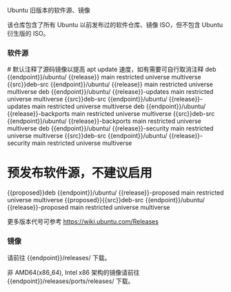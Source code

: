 Ubuntu 旧版本的软件源、镜像

该仓库包含了所有 Ubuntu 以前发布过的软件仓库、镜像 ISO，但不包含 Ubuntu 衍生版的 ISO。

### 软件源

<tmpl z-input="release src proposed" z-path="/etc/apt/sources.list">
# 默认注释了源码镜像以提高 apt update 速度，如有需要可自行取消注释
deb {{endpoint}}/ubuntu/ {{release}} main restricted universe multiverse
{{src}}deb-src {{endpoint}}/ubuntu/ {{release}} main restricted universe multiverse
deb {{endpoint}}/ubuntu/ {{release}}-updates main restricted universe multiverse
{{src}}deb-src {{endpoint}}/ubuntu/ {{release}}-updates main restricted universe multiverse
deb {{endpoint}}/ubuntu/ {{release}}-backports main restricted universe multiverse
{{src}}deb-src {{endpoint}}/ubuntu/ {{release}}-backports main restricted universe multiverse
deb {{endpoint}}/ubuntu/ {{release}}-security main restricted universe multiverse
{{src}}deb-src {{endpoint}}/ubuntu/ {{release}}-security main restricted universe multiverse

# 预发布软件源，不建议启用
{{proposed}}deb {{endpoint}}/ubuntu/ {{release}}-proposed main restricted universe multiverse
{{proposed}}{{src}}deb-src {{endpoint}}/ubuntu/ {{release}}-proposed main restricted universe multiverse
</tmpl>

更多版本代号可参考 https://wiki.ubuntu.com/Releases

### 镜像

请前往 <tmpl z-inline>{{endpoint}}/releases/</tmpl> 下载。

非 AMD64(x86_64), Intel x86 架构的镜像请前往 <tmpl z-inline>{{endpoint}}/releases/ports/releases/</tmpl> 下载。
